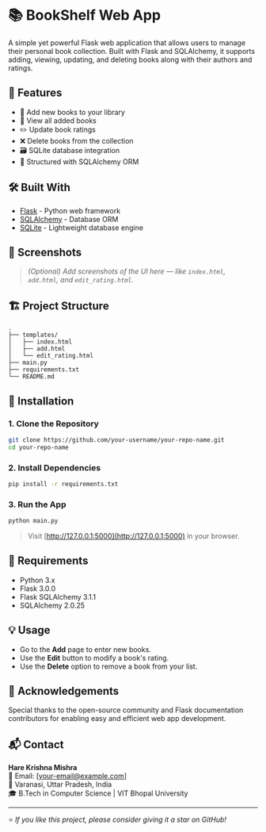 # 📚 BookShelf Web App

A simple yet powerful Flask web application that allows users to manage their personal book collection. Built with Flask and SQLAlchemy, it supports adding, viewing, updating, and deleting books along with their authors and ratings.

## 🚀 Features

- 🧾 Add new books to your library
- 📖 View all added books
- ✏️ Update book ratings
- ❌ Delete books from the collection
- 🗃️ SQLite database integration
- 🧱 Structured with SQLAlchemy ORM

## 🛠️ Built With

- [Flask](https://flask.palletsprojects.com/) - Python web framework
- [SQLAlchemy](https://www.sqlalchemy.org/) - Database ORM
- [SQLite](https://www.sqlite.org/index.html) - Lightweight database engine

## 📸 Screenshots

> *(Optional) Add screenshots of the UI here — like `index.html`, `add.html`, and `edit_rating.html`.*

## 🏗️ Project Structure

```
.
├── templates/
│   ├── index.html
│   ├── add.html
│   └── edit_rating.html
├── main.py
├── requirements.txt
└── README.md
```

## 🧪 Installation

### 1. Clone the Repository

```bash
git clone https://github.com/your-username/your-repo-name.git
cd your-repo-name
```

### 2. Install Dependencies

```bash
pip install -r requirements.txt
```

### 3. Run the App

```bash
python main.py
```

> Visit [http://127.0.0.1:5000](http://127.0.0.1:5000) in your browser.

## 🧾 Requirements

- Python 3.x
- Flask 3.0.0
- Flask SQLAlchemy 3.1.1
- SQLAlchemy 2.0.25

## 💡 Usage

- Go to the **Add** page to enter new books.
- Use the **Edit** button to modify a book's rating.
- Use the **Delete** option to remove a book from your list.

## 🙌 Acknowledgements

Special thanks to the open-source community and Flask documentation contributors for enabling easy and efficient web app development.

## 📬 Contact

**Hare Krishna Mishra**  
📧 Email: [your-email@example.com]  
📍 Varanasi, Uttar Pradesh, India  
🎓 B.Tech in Computer Science | VIT Bhopal University  

---

⭐ *If you like this project, please consider giving it a star on GitHub!*